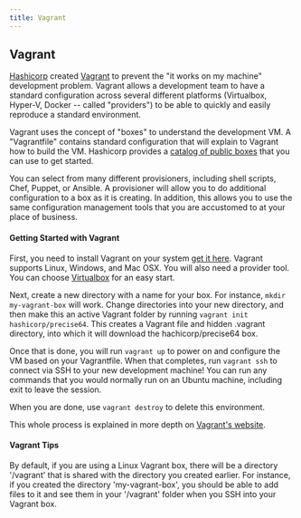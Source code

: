 ```yaml
---
title: Vagrant
---
```

## Vagrant

[Hashicorp](https://www.hashicorp.com/) created [Vagrant](https://www.vagrantup.com/) to prevent the "it works on my machine" development problem. Vagrant allows a development team to have a standard configuration across several different platforms (Virtualbox, Hyper-V, Docker -- called "providers") to be able to quickly and easily reproduce a standard environment.

Vagrant uses the concept of "boxes" to understand the development VM. A "Vagrantfile" contains standard configuration that will explain to Vagrant how to build the VM. Hashicorp provides a [catalog of public boxes](https://app.vagrantup.com/boxes/search) that you can use to get started. 

You can select from many different provisioners, including shell scripts, Chef, Puppet, or Ansible. A provisioner will allow you to do additional configuration to a box as it is creating. In addition, this allows you to use the same configuration management tools that you are accustomed to at your place of business. 

#### Getting Started with Vagrant

First, you need to install Vagrant on your system [get it here](https://www.vagrantup.com/downloads.html). Vagrant supports Linux, Windows, and Mac OSX. You will also need a provider tool. You can choose [Virtualbox](https://www.virtualbox.org/) for an easy start.

Next, create a new directory with a name for your box. For instance, `mkdir my-vagrant-box` will work. Change directories into your new directory, and then make this an active Vagrant folder by running `vagrant init hashicorp/precise64`. This creates a Vagrant file and hidden .vagrant directory, into which it will download the hachicorp/precise64 box.

Once that is done, you will run `vagrant up` to power on and configure the VM based on your Vagrantfile. When that completes, run `vagrant ssh` to connect via SSH to your new development machine! You can run any commands that you would normally run on an Ubuntu machine, including exit to leave the session.

When you are done, use `vagrant destroy` to delete this environment. 

This whole process is explained in more depth on [Vagrant's website](https://www.vagrantup.com/intro/getting-started/index.html).

#### Vagrant Tips

By default, if you are using a Linux Vagrant box, there will be a directory '/vagrant' that is shared with the directory you created earlier. For instance, if you created the directory 'my-vagrant-box', you should be able to add files to it and see them in your '/vagrant' folder when you SSH into your Vagrant box. 



